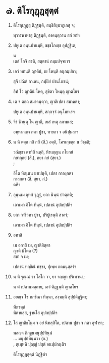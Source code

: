 <h1>๗. ติโรกุฎฺฎสุตฺตํ</h1>
<ol>
<li>
ติโรกุเฎฺฎสุ  
ติฎฺฐนฺติ, สนฺธิสิงฺฆาฎเกสุ จ;  
  
ทฺวารพาหาสุ ติฎฺฐนฺติ, อาคนฺตฺวาน สกํ ฆรํฯ  
</li>
  
<li>
ปหูเต อนฺนปานมฺหิ, ขชฺชโภเชฺช อุปฎฺฐิเต;  
  
น  
เตสํ โกจิ สรติ, สตฺตานํ กมฺมปจฺจยาฯ  
</li>
  
<li>
เอวํ ททนฺติ ญาตีนํ, เย โหนฺติ อนุกมฺปกา;  
  
สุจิํ ปณีตํ กาเลน, กปฺปิยํ ปานโภชนํ;  
  
อิทํ โว ญาตีนํ โหตุ, สุขิตา โหนฺตุ ญาตโยฯ  
</li>
  
<li>
เต จ ตตฺถ สมาคนฺตฺวา, ญาติเปตา สมาคตา;  
  
ปหูเต อนฺนปานมฺหิ, สกฺกจฺจํ อนุโมทเรฯ  
</li>
  
<li>
จิรํ ชีวนฺตุ โน ญาตี, เยสํ เหตุ ลภามเส;  
  
อมฺหากญฺจ กตา ปูชา, ทายกา จ อนิปฺผลาฯ  
</li>
  
<li>
น หิ ตตฺถ กสิ  
กสี (สี.)  
อตฺถิ, โครเกฺขตฺถ น วิชฺชติ;  
  
วณิชฺชา ตาทิสี นตฺถิ, หิรเญฺญน กโยกยํ  
กยากฺกยํ (สี.), กยา กยํ (สฺยา.)  
;  
  
อิโต ทิเนฺนน ยาเปนฺติ, เปตา กาลงฺกตา  
กาลกตา (สี. สฺยา. กํ.)  
ตหิํฯ  
</li>
  
<li>
อุนฺนเม อุทกํ วุฎฺฐํ, ยถา นินฺนํ ปวตฺตติ;  
  
เอวเมว อิโต ทินฺนํ, เปตานํ อุปกปฺปติฯ  
</li>
  
<li>
ยถา วาริวหา ปูรา, ปริปูเรนฺติ สาครํ;  
  
เอวเมว อิโต ทินฺนํ, เปตานํ อุปกปฺปติฯ  
</li>
  
<li>
อทาสิ  
  
เม อกาสิ เม, ญาติมิตฺตา  
ญาติ มิโตฺต (?)  
สขา จ เม;  
  
เปตานํ ทกฺขิณํ ทชฺชา, ปุเพฺพ กตมนุสฺสรํฯ  
</li>
  
<li>
น หิ รุณฺณํ วา โสโก วา, ยา จญฺญา ปริเทวนา;  
  
น ตํ เปตานมตฺถาย, เอวํ ติฎฺฐนฺติ ญาตโยฯ  
</li>
  
<li>
อยญฺจ โข ทกฺขิณา ทินฺนา, สงฺฆมฺหิ สุปฺปติฎฺฐิตา;  
  
ทีฆรตฺตํ  
หิตายสฺส, ฐานโส อุปกปฺปติฯ  
</li>
  
<li>
โส ญาติธโมฺม จ อยํ นิทสฺสิโต, เปตาน ปูชา จ กตา อุฬารา;  
  
พลญฺจ ภิกฺขูนมนุปฺปทินฺนํ  
… มนุปฺปทินฺนวา (ก.)  
, ตุเมฺหหิ ปุญฺญํ ปสุตํ อนปฺปกนฺติฯ  
</li>
  
ติโรกุฎฺฎสุตฺตํ นิฎฺฐิตํฯ  
</li>
  
  
  
  
  